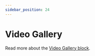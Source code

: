 ```yaml
---
sidebar_position: 24
---
```


# Video Gallery

Read more about the [Video Gallery block](https://www.google.com/url?q=https://docs.google.com/document/d/1QQa5uvE3TG0TaK-wDjLlK9JXE5Kqy0NSQbwQ6o4UFAg/edit%23heading%3Dh.snz2mc281jnz&sa=D&source=editors&ust=1664361389190098&usg=AOvVaw2Gh1IW40gQuxCqgC3MIPl0).